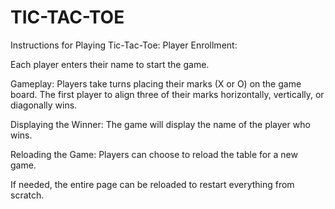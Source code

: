 # TIC-TAC-TOE

Instructions for Playing Tic-Tac-Toe:
Player Enrollment:

Each player enters their name to start the game.

Gameplay:
Players take turns placing their marks (X or O) on the game board.
The first player to align three of their marks horizontally, vertically, or diagonally wins.

Displaying the Winner:
The game will display the name of the player who wins.

Reloading the Game:
Players can choose to reload the table for a new game.

If needed, the entire page can be reloaded to restart everything from scratch.
